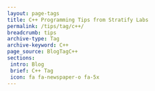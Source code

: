 ```yaml
---
layout: page-tags
title: C++ Programming Tips from Stratify Labs
permalink: /tips/tag/c++/
breadcrumb: tips
archive-type: Tag
archive-keyword: C++
page_source: BlogTagC++
sections:
 intro: Blog
 brief: C++ Tag
 icon: fa fa-newspaper-o fa-5x
---
```

